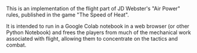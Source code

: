 This is an implementation of the flight part of JD Webster's "Air Power" rules, published in the game "The Speed of Heat".

It is intended to run in a Google Colab notebook in a web browser (or other Python Notebook) and frees the players from much of the mechanical work associated with flight, allowing them to concentrate on the tactics and combat.


